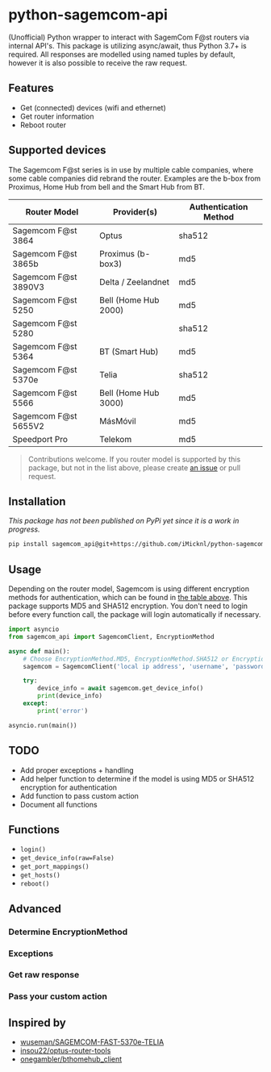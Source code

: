# python-sagemcom-api

(Unofficial) Python wrapper to interact with SagemCom F@st routers via internal API's. This package is utilizing async/await, thus Python 3.7+ is required. All responses are modelled using named tuples by default, however it is also possible to receive the raw request.

## Features

- Get (connected) devices (wifi and ethernet)
- Get router information
- Reboot router

## Supported devices

The Sagemcom F@st series is in use by multiple cable companies, where some cable companies did rebrand the router. Examples are the b-box from Proximus, Home Hub from bell and the Smart Hub from BT.

| Router Model         | Provider(s)          | Authentication Method |
| -------------------- | -------------------- | --------------------- |
| Sagemcom F@st 3864   | Optus                | sha512                |
| Sagemcom F@st 3865b  | Proximus (b-box3)    | md5                   |
| Sagemcom F@st 3890V3 | Delta / Zeelandnet   | md5                   |
| Sagemcom F@st 5250   | Bell (Home Hub 2000) | md5                   |
| Sagemcom F@st 5280   |                      | sha512                |
| Sagemcom F@st 5364   | BT (Smart Hub)       | md5                   |
| Sagemcom F@st 5370e  | Telia                | sha512                |
| Sagemcom F@st 5566   | Bell (Home Hub 3000) | md5                   |
| Sagemcom F@st 5655V2 | MásMóvil             | md5                   |
| Speedport Pro        | Telekom              | md5                   |

> Contributions welcome. If you router model is supported by this package, but not in the list above, please create [an issue](https://github.com/iMicknl/python-sagemcom-api/issues/new) or pull request.

## Installation

_This package has not been published on PyPi yet since it is a work in progress._

```bash
pip install sagemcom_api@git+https://github.com/iMicknl/python-sagemcom-api
```

## Usage

Depending on the router model, Sagemcom is using different encryption methods for authentication, which can be found in [the table above](#supported-devices). This package supports MD5 and SHA512 encryption. You don't need to login before every function call, the package will login automatically if necessary.

```python
import asyncio
from sagemcom_api import SagemcomClient, EncryptionMethod

async def main():
    # Choose EncryptionMethod.MD5, EncryptionMethod.SHA512 or EncryptionMethod.Unknown
    sagemcom = SagemcomClient('local ip address', 'username', 'password', EncryptionMethod.MD5)

    try:
        device_info = await sagemcom.get_device_info()
        print(device_info)
    except:
        print('error')

asyncio.run(main())
```

## TODO

- Add proper exceptions + handling
- Add helper function to determine if the model is using MD5 or SHA512 encryption for authentication
- Add function to pass custom action
- Document all functions

## Functions

- `login()`
- `get_device_info(raw=False)`
- `get_port_mappings()`
- `get_hosts()`
- `reboot()`

## Advanced

### Determine EncryptionMethod

### Exceptions

### Get raw response

### Pass your custom action

## Inspired by

- [wuseman/SAGEMCOM-FAST-5370e-TELIA](https://github.com/wuseman/SAGEMCOM-FAST-5370e-TELIA)
- [insou22/optus-router-tools](https://github.com/insou22/optus-router-tools)
- [onegambler/bthomehub_client](https://github.com/onegambler/bthomehub_client)
